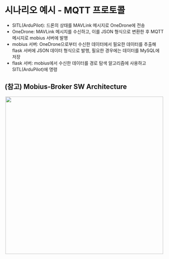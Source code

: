 # 시나리오 예시 - MQTT 프로토콜

* SITL(ArduPilot): 드론의 상태를 MAVLink 메시지로 OneDrone에 전송
* OneDrone: MAVLink 메시지를 수신하고, 이를 JSON 형식으로 변환한 후 MQTT 메시지로 mobius 서버에 발행
* mobius 서버: OneDrone으로부터 수신한 데이터에서 필요한 데이터를 추출해 flask 서버에 JSON 데이터 형식으로 발행, 필요한 경우에는 데이터를 MySQL에 저장
* flask 서버: mobius에서 수신한 데이터를 경로 탐색 알고리즘에 사용하고 SITL(ArduPilot)에 명령

## (참고) Mobius-Broker SW Architecture
<div align="center">
<img src="https://user-images.githubusercontent.com/29790334/28245393-a1159d5e-6a40-11e7-8948-4262bf29c371.png" width="500"/>
</div>
